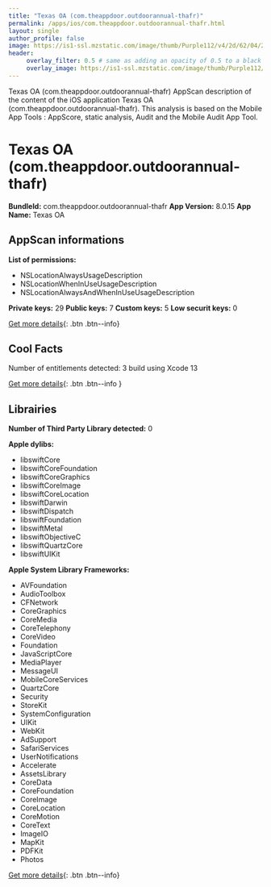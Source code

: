 ```yaml
---
title: "Texas OA (com.theappdoor.outdoorannual-thafr)"
permalink: /apps/ios/com.theappdoor.outdoorannual-thafr.html
layout: single
author_profile: false
image: https://is1-ssl.mzstatic.com/image/thumb/Purple112/v4/2d/62/04/2d620467-bbb9-483e-e166-702188f348d6/AppIcon-0-0-1x_U007emarketing-0-0-0-7-0-0-sRGB-0-0-0-GLES2_U002c0-512MB-85-220-0-0.png/512x512bb.jpg
header: 
     overlay_filter: 0.5 # same as adding an opacity of 0.5 to a black background
     overlay_image: https://is1-ssl.mzstatic.com/image/thumb/Purple112/v4/2d/62/04/2d620467-bbb9-483e-e166-702188f348d6/AppIcon-0-0-1x_U007emarketing-0-0-0-7-0-0-sRGB-0-0-0-GLES2_U002c0-512MB-85-220-0-0.png/512x512bb.jpg
---
```

Texas OA (com.theappdoor.outdoorannual-thafr) AppScan description of the content of the iOS application Texas OA (com.theappdoor.outdoorannual-thafr). This analysis is based on the Mobile App Tools : AppScore, static analysis, Audit and the Mobile Audit App Tool.

# Texas OA (com.theappdoor.outdoorannual-thafr)

**BundleId:** com.theappdoor.outdoorannual-thafr
**App Version:** 8.0.15
**App Name:** Texas OA


## AppScan informations 

**List of permissions:** 
- NSLocationAlwaysUsageDescription
- NSLocationWhenInUseUsageDescription
- NSLocationAlwaysAndWhenInUseUsageDescription
  
  
**Private keys:** 29
**Public keys:** 7
**Custom keys:** 5
**Low securit keys:** 0
  
[Get more details](/pricing.html){: .btn .btn--info}

## Cool Facts

Number of entitlements detected: 3
build using Xcode 13
  
[Get more details](/pricing.html){: .btn .btn--info }

## Librairies 
**Number of Third Party Library detected:** 0


**Apple dylibs:**
- libswiftCore
- libswiftCoreFoundation
- libswiftCoreGraphics
- libswiftCoreImage
- libswiftCoreLocation
- libswiftDarwin
- libswiftDispatch
- libswiftFoundation
- libswiftMetal
- libswiftObjectiveC
- libswiftQuartzCore
- libswiftUIKit


**Apple System Library Frameworks:**
- AVFoundation
- AudioToolbox
- CFNetwork
- CoreGraphics
- CoreMedia
- CoreTelephony
- CoreVideo
- Foundation
- JavaScriptCore
- MediaPlayer
- MessageUI
- MobileCoreServices
- QuartzCore
- Security
- StoreKit
- SystemConfiguration
- UIKit
- WebKit
- AdSupport
- SafariServices
- UserNotifications
- Accelerate
- AssetsLibrary
- CoreData
- CoreFoundation
- CoreImage
- CoreLocation
- CoreMotion
- CoreText
- ImageIO
- MapKit
- PDFKit
- Photos


  
[Get more details](/pricing.html){: .btn .btn--info}

